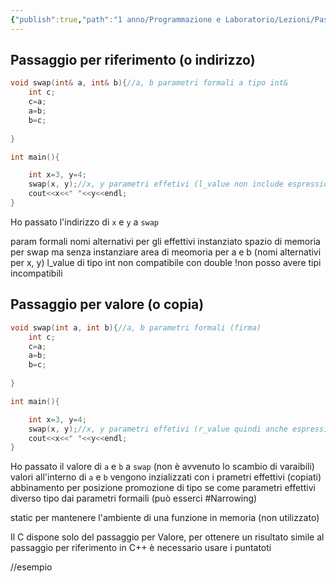 ```yaml
---
{"publish":true,"path":"1 anno/Programmazione e Laboratorio/Lezioni/Passagio delle variabili alle funzioni.md","permalink":"/1 anno/Programmazione e Laboratorio/Lezioni/Passagio delle variabili alle funzioni/","PassFrontmatter":true}
---
```



## Passaggio per riferimento (o indirizzo)

```c++
void swap(int& a, int& b){//a, b parametri formali a tipo int&
	int c;
	c=a;
	a=b;
	b=c;
	
}

int main(){

	int x=3, y=4;
	swap(x, y);//x, y parametri effetivi (l_value non include espressioni)
	cout<<x<<" "<<y<<endl;
}
```

Ho passato l'indirizzo di `x` e `y` a `swap`

param formali nomi alternativi per gli effettivi
instanziato spazio di memoria per swap ma senza instanziare area di meomoria per a e b (nomi alternativi per x, y) 
l_value di tipo int non compatibile con double !non posso avere tipi incompatibili



## Passaggio per valore (o copia)
```c++
void swap(int a, int b){//a, b parametri formali (firma)
	int c;
	c=a;
	a=b;
	b=c;
	
}

int main(){

	int x=3, y=4;
	swap(x, y);//x, y parametri effetivi (r_value quindi anche espressioni)
	cout<<x<<" "<<y<<endl;
}
```

Ho passato il valore di `a` e `b` a `swap` (non è avvenuto lo scambio di varaibili)
valori all'interno di `a` e `b` vengono inzializzati con i prametri effettivi (copiati)
abbinamento per posizione
promozione di tipo se come parametri effettivi diverso tipo dai parametri formaili (può esserci #Narrowing)

static per mantenere l'ambiente di una funzione in memoria (non utilizzato)

Il C dispone solo del passaggio per Valore, per ottenere un risultato simile al passaggio per riferimento in C++ è necessario usare i puntatoti

//esempio